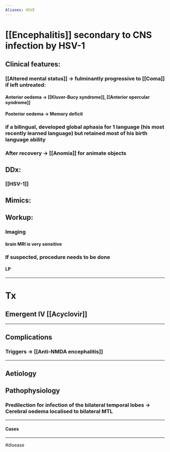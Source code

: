 ```yaml
---
Aliases: HSVE
---
```

# [[Encephalitis]] secondary to CNS infection by HSV-1
## Clinical features:
### [[Altered mental status]] → fulminantly progressive to [[Coma]] if left untreated:
#### Anterior oedema → [[Kluver-Bucy syndrome]], [[Anterior opercular syndrome]]
#### Posterior oedema → Memory deficit 
### if a bilingual, developed global aphasia for 1 language (his most recently learned language) but retained most of his birth language ability
### After recovery → [[Anomia]] for animate objects 
## DDx:
### [[HSV-1]]
## Mimics:
###
## Workup:
### Imaging
#### brain MRI is very sensitive
### If suspected, procedure needs to be done
#### LP


---
# Tx
## Emergent IV [[Acyclovir]]
---
## Complications
### Triggers → [[Anti-NMDA encephalitis]]

---
## Aetiology
###
## Pathophysiology
### Predilection for infection of the bilateral temporal lobes → Cerebral oedema localised to bilateral MTL
 
---
#### Cases


---
#disease 